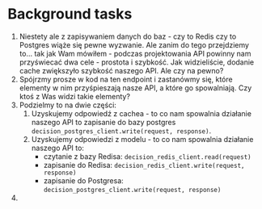 # Background tasks

1. Niestety ale z zapisywaniem danych do baz - czy to Redis czy to Postgres wiąże się pewne wyzwanie. Ale zanim do tego przejdziemy to... tak jak Wam mówiłem - podczas projektowania API powinny nam przyświecać dwa cele - prostota i szybkość. Jak widzieliście, dodanie cache zwiększyło szybkość naszego API. Ale czy na pewno?
2. Spójrzmy prosze w kod na ten endpoint i zastanówmy się, które elementy w nim przyśpieszają nasze API, a które go spowalniają. Czy ktoś z Was widzi takie elementy?
3. Podzielmy to na dwie części:
	1. Uzyskujemy odpowiedź z cachea - to co nam spowalnia działanie naszego API to zapisanie do bazy postgres `decision_postgres_client.write(request, response)`.
	2. Uzyskujemy odpowiedzi z modelu - to co nam spowalnia działanie naszego API to:
		- czytanie z bazy Redisa: `decision_redis_client.read(request)`
		- zapisanie do Redisa: `decision_redis_client.write(request, response)`
		- zapisanie do Postgresa: `decision_postgres_client.write(request, response)`
4. 